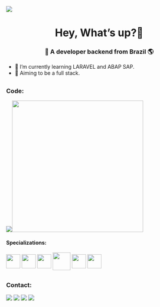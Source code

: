 <a target="_blank" href="">
    <img src="https://cdn.discordapp.com/attachments/742479609723093046/1199787553956581386/setup.png?ex=65c3d03b&is=65b15b3b&hm=46333f0d1178e312b50bef9bf71d9abf11e59c14fb777bb82687df8b494111f4&" />
  </a>

<div align="center">
  <h1> Hey, What’s up?👋 </h1>
  <h3>🔭 A developer backend from Brazil 🌎</h3>
</div> 

- 📝 I’m currently learning LARAVEL and ABAP SAP.
- 🚀 Aiming to be a full stack.
  
##
<h3>Code:</h3>
<div style="display: inline;">
  <a target="_blank" href="https://github.com/NickolasMendes?tab=repositories">
    <img src="https://github-readme-stats.vercel.app/api?username=NickolasMendes&show_icons=true&theme=tokyonight&include_all_commits=true" /><img width="355px" src="https://github-readme-stats.vercel.app/api/top-langs/?username=NickolasMendes&layout=compact&theme=tokyonight&include_all_commits=true" />
  </a>
</div>

<br />

<h4>Specializations:</h4>
<div style="display: inline;">
  <a target="_blank" href="https://html.com/document/" ><img align="center" width="38" src="https://cdn.jsdelivr.net/gh/devicons/devicon/icons/html5/html5-original.svg" /></a>
  <a target="_blank" href="https://devdocs.io/css/" ><img align="center" width="38" src="https://cdn.jsdelivr.net/gh/devicons/devicon/icons/css3/css3-original.svg" /></a>
  <a target="_blank" href="https://devdocs.io/javascript/" ><img align="center" width="38" src="https://cdn.jsdelivr.net/gh/devicons/devicon/icons/javascript/javascript-original.svg" /></a>
  <a target="_blank" href="https://www.php.net/docs.php"><img align="center" width="48" src="https://cdn.jsdelivr.net/gh/devicons/devicon/icons/php/php-original.svg" /></a>
  <a target="_blank" href="https://laravel.com/docs/10.x/installation#why-laravel"><img align="center" width="38" src="https://cdn.jsdelivr.net/gh/devicons/devicon/icons/laravel/laravel-plain.svg" /></a>
  <a target="_blank" href="https://git-scm.com/doc" ><img align="center" width="38" src="https://cdn.jsdelivr.net/gh/devicons/devicon/icons/git/git-original.svg" /></a>
</div>

##

<h3>Contact:</h3>
<div style="display: inline;">
  <a target="_blank" href="https://www.linkedin.com/in/nickolas-mendes-de-camilis-a094a7249/"><img src="https://img.shields.io/badge/LinkedIn-0077B5?style=for-the-badge&logo=linkedin&logoColor=white" /></a>
  <a target="_blank" href="https://www.instagram.com/nmcamiliss/"><img src="https://img.shields.io/badge/Instagram-E4405F?style=for-the-badge&logo=instagram&logoColor=white" /></a>
  <a target="_blank" href="wa.me/5511998584530"><img src="https://img.shields.io/badge/WhatsApp-25D366?style=for-the-badge&logo=whatsapp&logoColor=white" /></a>
  <a target="_blank" href="mailto:nmcamilistrab@gmail.com"><img src="https://img.shields.io/badge/Gmail-D14836?style=for-the-badge&logo=gmail&logoColor=white" /></a>
</div>
